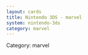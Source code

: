 ```yaml
---
layout: cards
title: Nintendo 3DS - marvel
system: nintendo-3ds
category: marvel
---
```

<div class="alert alert-secondary mb-4"><span class="i18n innerHTML-category">Category: </span><span class="i18n innerHTML-cat-marvel">marvel</span></div>
